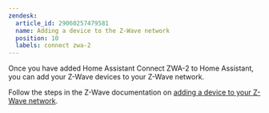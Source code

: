 ```yaml
---
zendesk:
  article_id: 29060257479581
  name: Adding a device to the Z-Wave network
  position: 10
  labels: connect zwa-2
---
```


Once you have added Home Assistant Connect ZWA-2 to Home Assistant, you can add your Z-Wave devices to your Z-Wave network.

Follow the steps in the Z-Wave documentation on [adding a device to your Z-Wave network](https://www.home-assistant.io/integrations/zwave_js/#adding-a-new-device-to-the-z-wave-network).
